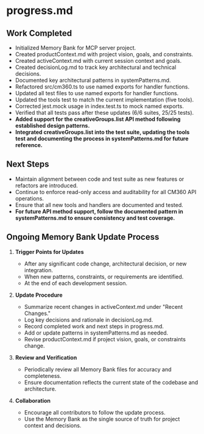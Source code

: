 # progress.md

## Work Completed
- Initialized Memory Bank for MCP server project.
- Created productContext.md with project vision, goals, and constraints.
- Created activeContext.md with current session context and goals.
- Created decisionLog.md to track key architectural and technical decisions.
- Documented key architectural patterns in systemPatterns.md.
- Refactored src/cm360.ts to use named exports for handler functions.
- Updated all test files to use named exports for handler functions.
- Updated the tools test to match the current implementation (five tools).
- Corrected jest.mock usage in index.test.ts to mock named exports.
- Verified that all tests pass after these updates (6/6 suites, 25/25 tests).
- **Added support for the creativeGroups.list API method following established design patterns.**
- **Integrated creativeGroups.list into the test suite, updating the tools test and documenting the process in systemPatterns.md for future reference.**

## Next Steps
- Maintain alignment between code and test suite as new features or refactors are introduced.
- Continue to enforce read-only access and auditability for all CM360 API operations.
- Ensure that all new tools and handlers are documented and tested.
- **For future API method support, follow the documented pattern in systemPatterns.md to ensure consistency and test coverage.**

## Ongoing Memory Bank Update Process

1. **Trigger Points for Updates**
   - After any significant code change, architectural decision, or new integration.
   - When new patterns, constraints, or requirements are identified.
   - At the end of each development session.

2. **Update Procedure**
   - Summarize recent changes in activeContext.md under "Recent Changes."
   - Log key decisions and rationale in decisionLog.md.
   - Record completed work and next steps in progress.md.
   - Add or update patterns in systemPatterns.md as needed.
   - Revise productContext.md if project vision, goals, or constraints change.

3. **Review and Verification**
   - Periodically review all Memory Bank files for accuracy and completeness.
   - Ensure documentation reflects the current state of the codebase and architecture.

4. **Collaboration**
   - Encourage all contributors to follow the update process.
   - Use the Memory Bank as the single source of truth for project context and decisions.